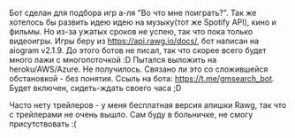 Бот сделан для подбора игр а-ля "Во что мне поиграть?". Так же хотелось бы развить идею идею на музыку(тот же Spotify API), кино и фильмы. Но из-за ужатых сроков не успею, так что пока только видеоигры. Игры беру из https://api.rawg.io/docs/, бот написан на aiogram v2.1.9. До этого ботов не писал, так что скорее всего будет много лажи с многопоточкой :D
Пытался выложить на heroku/AWS/Azure. Не получилось. Связано ли это со сложившейся обстановкой - без понятия.
Ссыль на бота: https://t.me/gmsearch_bot.
Будет включен, сидеть-ждать своего часа ;D

Часто нету трейлеров - у меня бесплатная версия апишки Rawg, так что с трейлерами не очень вышло.
Сам буду в больничке, не смогу присутствовать :(
